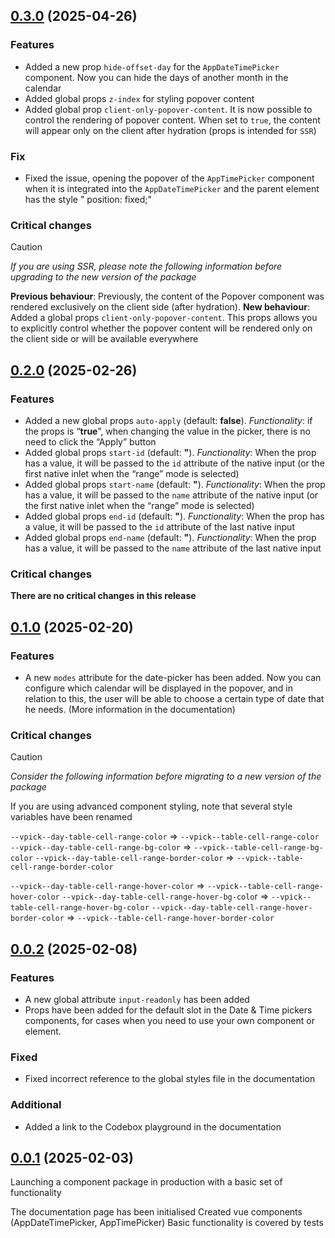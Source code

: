 ## [0.3.0](https://github.com/boichik/vue3-date-time-picker/compare/v0.2.0...v0.3.0) (2025-04-26)

### Features
- Added a new prop `hide-offset-day` for the `AppDateTimePicker` component. Now you can hide the days of another month in the calendar
- Added global props `z-index` for styling popover content
- Added global prop `client-only-popover-content`. It is now possible to control the rendering of popover content. When set to `true`, the content will appear only on the client after hydration (props is intended for `SSR`)
### Fix
- Fixed the issue, opening the popover of the `AppTimePicker` component when it is integrated into the `AppDateTimePicker` and the parent element has the style " position: fixed;"
### Critical changes
> [!CAUTION]
> _If you are using SSR, please note the following information before upgrading to the new version of the package_

**Previous behaviour**: Previously, the content of the Popover component was rendered exclusively on the client side (after hydration).
**New behaviour**: Added a global props `client-only-popover-content`. This props allows you to explicitly control whether the popover content will be rendered only on the client side or will be available everywhere

## [0.2.0](https://github.com/boichik/vue3-date-time-picker/compare/v0.1.0...v0.2.0) (2025-02-26)

### Features

- Added a new global props `auto-apply` (default: **false**). 
  _Functionality_: if the props is “**true**”, when changing the value in the picker, there is no need to click the “Apply” button
- Added global props `start-id` (default: **"**).
  _Functionality_: When the prop has a value, it will be passed to the `id` attribute of the native input (or the first native inlet when the “range” mode is selected)
- Added global props `start-name` (default: **"**).
  _Functionality_: When the prop has a value, it will be passed to the `name` attribute of the native input (or the first native inlet when the “range” mode is selected)
- Added global props `end-id` (default: **"**).
  _Functionality_: When the prop has a value, it will be passed to the `id` attribute of the last native input
- Added global props `end-name` (default: **"**).
  _Functionality_: When the prop has a value, it will be passed to the `name` attribute of the last native input

### Critical changes
**There are no critical changes in this release**

## [0.1.0](https://github.com/boichik/vue3-date-time-picker/compare/v0.0.2...v0.1.0) (2025-02-20)

### Features
- A new `modes` attribute for the date-picker has been added. Now you can configure which calendar will be displayed in the popover, and in relation to this, the user will be able to choose a certain type of date that he needs. (More information in the documentation)

### Critical changes
> [!CAUTION]
> _Consider the following information before migrating to a new version of the package_

If you are using advanced component styling, note that several style variables have been renamed

`--vpick--day-table-cell-range-color`  => `--vpick--table-cell-range-color`
`--vpick--day-table-cell-range-bg-color` => `--vpick--table-cell-range-bg-color`
`--vpick--day-table-cell-range-border-color` => `--vpick--table-cell-range-border-color`

`--vpick--day-table-cell-range-hover-color` => `--vpick--table-cell-range-hover-color`
`--vpick--day-table-cell-range-hover-bg-colo`r => `--vpick--table-cell-range-hover-bg-color`
`--vpick--day-table-cell-range-hover-border-color` => `--vpick--table-cell-range-hover-border-color`



## [0.0.2](https://github.com/boichik/vue3-date-time-picker/compare/v0.0.1...v0.0.2) (2025-02-08)

### Features

- A new global attribute `input-readonly` has been added
- Props have been added for the default slot in the Date & Time pickers components, for cases when you need to use your own component or element.

### Fixed

- Fixed incorrect reference to the global styles file in the documentation

### Additional

- Added a link to the Codebox playground in the documentation

## [0.0.1](https://github.com/boichik/vue3-date-time-picker/commits/0.0.1) (2025-02-03)

Launching a component package in production with a basic set of functionality

The documentation page has been initialised
Created vue components (AppDateTimePicker, AppTimePicker)
Basic functionality is covered by tests
